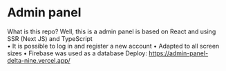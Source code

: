 # Admin panel
What is this repo? Well, this is a admin panel is based on React and using SSR (Next JS) and TypeScript  
•	It is possible to log in and register a new account
•	Adapted to all screen sizes
•	Firebase was used as a database
Deploy: https://admin-panel-delta-nine.vercel.app/
